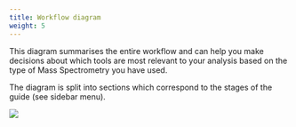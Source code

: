 ```yaml
---
title: Workflow diagram
weight: 5
---
```

This diagram summarises the entire workflow and can help you make decisions about which tools are most relevant to your analysis based on the type of Mass Spectrometry you have used.

The diagram is split into sections which correspond to the stages of the guide (see sidebar menu).

[![](https://mermaid.ink/img/pako:eNq1WQ1T2zwS_iua3Lxc3xs5ifMdOsNNQgIvJYGQQEubMIxiK0SDbbn-IA3Q_34ryY7txE1vmNKpQZKt3dXq2WdX4qVgcJMWDgsPHnGX6Lo3c2YOgn9-OFdDk7I-RXdqMGCBRe_FyCQgDxTpSENDGpA5t1hAUf9H4BEjYNy5i8V0XkYWcQIfcQ_N4R31GPmJNO3oVY2_ou50NrsKqWMsmfOAEd3IQAfIXRKfIp-6xCNiqBTZ0RES0Gs3EviKjkHIqcdXwRJmMZ9b8nPEF8igluWX7uSErpqtfhoW8f0eXSCPmmjBLOvwX716tV87wcgPPP5I4_7H1Peog7v4WEyJRqljpoWmvFbZ8Vol8loFvNYjAUEd43vIfJZxWO_ly5IZSzSc_Ff6CfWnw86gdxbJ6smxk2nvTOtPzrThJDN-Oh0c543_Mz3djMuBsyMwxTGJZ7JnWP7p8XCCVtx7XFh8Fc3syw8_TUvFceeLcBD10cLjNhqCHwZr50e8GSfqQ9U5jTtbTuYecWDpys8ntUavVk38rPoZP_dwH5_gU_wPPsOfotlpl6tmV2rLw2x1x_vVyPvV2PsGd56o5wucBBxxlzpowT2bBJu9OJ8ey28CZMKEGQyOPB5QvmLP4Dl0BJsUfSDe_Qf5BnH6T9SJui7A0GPB-k7AXW7i6wW4034eDtLqxMeux4WHY5cONooPwEzb9Si45P-zYQI2IOmu39u0AdHr5X67YKuoRSHYTCnPj-0cvt1Ol5LHETMeIeh_b-gG1a-jXxhqwESPM7N0l0APpKNzNCssg8D1D0ul0AmI90BhFZqtSIvbzPC1GPhFhwYWW6yLxHVL5ep9AhAt4JpQqCmFpXLl3vbV60CziWWy0qyA7udAaY9p7YP30V5LaTeZ7ecrH76P8mpKuWVklW8FvUsg8rKR3-v0G3oq8mU_E_nneICH-AJf4lFawG7wf0JJXJ2nhxJYD9LDCYiGOYRR2yGMWkQYtZgwAN4QDwZgHEB7l6b9q6kgxRtXZLmxYBMvdAQqpXHfQyJBPYdcZjGHQqR4HpUpDiNHeNWCGFFdaD44NmAZywBBJmxZnFCFovH0FqiaO1LOljLxBn6PxDxXRRZG4-uMupT8B4-HrlrI1ratIWXyVbxj_X651U3tmOxnduwKj6M5H7PBd_VmBNbuBYtoGY-LqEt6-8Ju_If1VtN6tzG_hcoLoMJLmZau1MBIdsY5kKvvQK4eQa4OkIuKKRCnIk8BAlZgURgTaxGmZmA4mfb4yrE4MRElUEP4xHYt-m8fFQ3_SUAEUj7oMteIOWisKoEbIFR4m5IuPlQzfUR8BFWVj5FdfBYdg1uhnfD_daIQqD-0oM5bcMuk3q-UqWk30NHQ50hzvJREL4YpJgXSMQGp6AnygLBLR8VisXSXW8NJosjgtt84qbdbCW5VP4PbCb7GN_hzevIWgCdvBlL9Pi5kATJqA2VTuFmTbpZw3vTubbAodPPxfP2uZlTTZvwAdCt62eX1rVr3Sm7pJCIm2bnOQXljB-WNCOUNcXoA0DC5w3B-IA6x1j7zo-9NFvEWus5U7l9eLkXy93noGYAVZS5GgB-LG8QSwCsBN0LMuh4DH3lrVUq_pqbFH8PvuAiEpAZYsdCKwSnigQWvk3L7g2sQOOAsuemLoAttidJQEAEs-QCNJ0FoMv53ZFiOFmUdNHwK_5GxpMaj_zrRyx_UwUmtOchIGCWWx3bCDP1DahwULIIV8WS00uJDEU3OhscdNF-jG8CFB5D4OxspEs_l9puh1Li3U3ulxXsl8OMJaGngKhg1oVqwfJPkIxnW_ecNgGIs7crfFSQPHhWlo2SJTrfX69QSllD9j1vTqO0G6_vtyUvu0LVJV_tmw4Ym07LkU25j8AY8-o78DQtlQ0lPjpT54SGPxvp0IPhYMKqk4E2mkBHagUMowEng9yBbfETvq9P-D9eCmivggLLYybKeP-5gNOqPh52Ly88dcc524PQNqTJIz69Ne9IuOCrEk9FqST2IbldFJGyeEHc5Gky0npADRQ6BQwacLUCSn1php6Zk1qelAfMDcZxfUBKEkGtEW-qnvqit7NKzKIfELxm-4-tSWk4VtMTCGkenwp0inqU-kV4he7ncC5KyLnXg13GngjtVDDDp1HGnsbuhWxWACLIDiXTxU1da9QyJquZn-epLDmc2dzizGXFmEzhzFAqPP1FkJ1cvTKRKtmAGydwm3E5vgHR-4TRRO_qUeFApCICI-tQvCU_4DDafifQP-BHiPTl_QzXD_vXg7AKj8_7pKUAinB8vqY3R8drA8nagC7EX2X8r1_h1WtoYrSwNmDInWYLEGFjmcsdnosgR-2KyxQLMdaD4QnMarETwyX2hmxrkq9Tw7egk9ALAGZwzxbqAzBfMs9FZT8qNeQYjce1BbQGWiyFUJQfom340IsFyRRK0Y9glYNClKJS3k9IWNaTJpNE4rgBENnSg-pmov8Vf8Tf8TVfzssXG7ZuZsXnvRt7VEn9qcBj-dZnaqUu33eaAr7UDvlYEvlZ8EhKYYU-CRARCtoMnupvRX15Gnri6o4qMYD9liRfObebH1y4buK1_quuuLhCU-ELduYhPVJ4csIflhhy-wr7dwPMZnk9qmh5prahudTqmNrXnAAiBBhEiAeeWD7mbmrtHnrkVxkfUaqXV6vaSXVT9zC52ddyt4G5VTtvNsl39zTvZUuePjX81sFzdfG6ynCUdkZ9eYfWJ5tVqVaRzViRGMXwsQRXIHHGaiao7AwoUEUVpodr3EKTAiT_0SnKbVLEoTQq4tk9_Clp__QWMvpDKElhJKEHCMSk4di3yT4Q76NDkXlntwWoJ-7V9DRv3tRUzg-VhnGazAiq5ArL3jXsFVPMFZK4t9gqo5QvInKL3CqjnCsgeZ_YKaOQKyFY6ewU0cwVk2W2vgFaugGxgpQRsYENMU4AG6hNrTqBMlingZjyAHORA70MWTXGBq6CfQOitsaffp8gz-TNEfqQlgHurukoU6snfAPZrqr7Ldd5elbU_e4-yV1f9Pc-4ezU3_viJZK-65run-ay-1jsko50TVi7nZ4h-k2rj14oycogi04toorx1dtIxhB48VXhq8NThacDThKcFZ6pKVo0kGbDRgAV7PpLtKK2otsoQUVuSfdSWvK3aioJVW7GpaitiVG3FccrWAi7YFNDIzMJh4UWMzQpQodp0VjiEJviLAHpmhZnzEz4lYcAna8coHC6I5VNcCF3wPu0xAsuwN6PUFMXSUP3NVv7pFhdc4nzjHL4JvJDKbuHwpfCjcNiuFeu1SqXSbpb1cq3dquDCunCotZvFdqteb9Ur9UoFllT7iQvPUoBeLDfbzWaj3a5VapVGrVH9-T_-uAfe?type=png)](https://mermaid-js.github.io/mermaid-live-editor/edit#pako:eNq1WQ1T2zwS_iua3Lxc3xs5ifMdOsNNQgIvJYGQQEubMIxiK0SDbbn-IA3Q_34ryY7txE1vmNKpQZKt3dXq2WdX4qVgcJMWDgsPHnGX6Lo3c2YOgn9-OFdDk7I-RXdqMGCBRe_FyCQgDxTpSENDGpA5t1hAUf9H4BEjYNy5i8V0XkYWcQIfcQ_N4R31GPmJNO3oVY2_ou50NrsKqWMsmfOAEd3IQAfIXRKfIp-6xCNiqBTZ0RES0Gs3EviKjkHIqcdXwRJmMZ9b8nPEF8igluWX7uSErpqtfhoW8f0eXSCPmmjBLOvwX716tV87wcgPPP5I4_7H1Peog7v4WEyJRqljpoWmvFbZ8Vol8loFvNYjAUEd43vIfJZxWO_ly5IZSzSc_Ff6CfWnw86gdxbJ6smxk2nvTOtPzrThJDN-Oh0c543_Mz3djMuBsyMwxTGJZ7JnWP7p8XCCVtx7XFh8Fc3syw8_TUvFceeLcBD10cLjNhqCHwZr50e8GSfqQ9U5jTtbTuYecWDpys8ntUavVk38rPoZP_dwH5_gU_wPPsOfotlpl6tmV2rLw2x1x_vVyPvV2PsGd56o5wucBBxxlzpowT2bBJu9OJ8ey28CZMKEGQyOPB5QvmLP4Dl0BJsUfSDe_Qf5BnH6T9SJui7A0GPB-k7AXW7i6wW4034eDtLqxMeux4WHY5cONooPwEzb9Si45P-zYQI2IOmu39u0AdHr5X67YKuoRSHYTCnPj-0cvt1Ol5LHETMeIeh_b-gG1a-jXxhqwESPM7N0l0APpKNzNCssg8D1D0ul0AmI90BhFZqtSIvbzPC1GPhFhwYWW6yLxHVL5ep9AhAt4JpQqCmFpXLl3vbV60CziWWy0qyA7udAaY9p7YP30V5LaTeZ7ecrH76P8mpKuWVklW8FvUsg8rKR3-v0G3oq8mU_E_nneICH-AJf4lFawG7wf0JJXJ2nhxJYD9LDCYiGOYRR2yGMWkQYtZgwAN4QDwZgHEB7l6b9q6kgxRtXZLmxYBMvdAQqpXHfQyJBPYdcZjGHQqR4HpUpDiNHeNWCGFFdaD44NmAZywBBJmxZnFCFovH0FqiaO1LOljLxBn6PxDxXRRZG4-uMupT8B4-HrlrI1ratIWXyVbxj_X651U3tmOxnduwKj6M5H7PBd_VmBNbuBYtoGY-LqEt6-8Ju_If1VtN6tzG_hcoLoMJLmZau1MBIdsY5kKvvQK4eQa4OkIuKKRCnIk8BAlZgURgTaxGmZmA4mfb4yrE4MRElUEP4xHYt-m8fFQ3_SUAEUj7oMteIOWisKoEbIFR4m5IuPlQzfUR8BFWVj5FdfBYdg1uhnfD_daIQqD-0oM5bcMuk3q-UqWk30NHQ50hzvJREL4YpJgXSMQGp6AnygLBLR8VisXSXW8NJosjgtt84qbdbCW5VP4PbCb7GN_hzevIWgCdvBlL9Pi5kATJqA2VTuFmTbpZw3vTubbAodPPxfP2uZlTTZvwAdCt62eX1rVr3Sm7pJCIm2bnOQXljB-WNCOUNcXoA0DC5w3B-IA6x1j7zo-9NFvEWus5U7l9eLkXy93noGYAVZS5GgB-LG8QSwCsBN0LMuh4DH3lrVUq_pqbFH8PvuAiEpAZYsdCKwSnigQWvk3L7g2sQOOAsuemLoAttidJQEAEs-QCNJ0FoMv53ZFiOFmUdNHwK_5GxpMaj_zrRyx_UwUmtOchIGCWWx3bCDP1DahwULIIV8WS00uJDEU3OhscdNF-jG8CFB5D4OxspEs_l9puh1Li3U3ulxXsl8OMJaGngKhg1oVqwfJPkIxnW_ecNgGIs7crfFSQPHhWlo2SJTrfX69QSllD9j1vTqO0G6_vtyUvu0LVJV_tmw4Ym07LkU25j8AY8-o78DQtlQ0lPjpT54SGPxvp0IPhYMKqk4E2mkBHagUMowEng9yBbfETvq9P-D9eCmivggLLYybKeP-5gNOqPh52Ly88dcc524PQNqTJIz69Ne9IuOCrEk9FqST2IbldFJGyeEHc5Gky0npADRQ6BQwacLUCSn1php6Zk1qelAfMDcZxfUBKEkGtEW-qnvqit7NKzKIfELxm-4-tSWk4VtMTCGkenwp0inqU-kV4he7ncC5KyLnXg13GngjtVDDDp1HGnsbuhWxWACLIDiXTxU1da9QyJquZn-epLDmc2dzizGXFmEzhzFAqPP1FkJ1cvTKRKtmAGydwm3E5vgHR-4TRRO_qUeFApCICI-tQvCU_4DDafifQP-BHiPTl_QzXD_vXg7AKj8_7pKUAinB8vqY3R8drA8nagC7EX2X8r1_h1WtoYrSwNmDInWYLEGFjmcsdnosgR-2KyxQLMdaD4QnMarETwyX2hmxrkq9Tw7egk9ALAGZwzxbqAzBfMs9FZT8qNeQYjce1BbQGWiyFUJQfom340IsFyRRK0Y9glYNClKJS3k9IWNaTJpNE4rgBENnSg-pmov8Vf8Tf8TVfzssXG7ZuZsXnvRt7VEn9qcBj-dZnaqUu33eaAr7UDvlYEvlZ8EhKYYU-CRARCtoMnupvRX15Gnri6o4qMYD9liRfObebH1y4buK1_quuuLhCU-ELduYhPVJ4csIflhhy-wr7dwPMZnk9qmh5prahudTqmNrXnAAiBBhEiAeeWD7mbmrtHnrkVxkfUaqXV6vaSXVT9zC52ddyt4G5VTtvNsl39zTvZUuePjX81sFzdfG6ynCUdkZ9eYfWJ5tVqVaRzViRGMXwsQRXIHHGaiao7AwoUEUVpodr3EKTAiT_0SnKbVLEoTQq4tk9_Clp__QWMvpDKElhJKEHCMSk4di3yT4Q76NDkXlntwWoJ-7V9DRv3tRUzg-VhnGazAiq5ArL3jXsFVPMFZK4t9gqo5QvInKL3CqjnCsgeZ_YKaOQKyFY6ewU0cwVk2W2vgFaugGxgpQRsYENMU4AG6hNrTqBMlingZjyAHORA70MWTXGBq6CfQOitsaffp8gz-TNEfqQlgHurukoU6snfAPZrqr7Ldd5elbU_e4-yV1f9Pc-4ezU3_viJZK-65run-ay-1jsko50TVi7nZ4h-k2rj14oycogi04toorx1dtIxhB48VXhq8NThacDThKcFZ6pKVo0kGbDRgAV7PpLtKK2otsoQUVuSfdSWvK3aioJVW7GpaitiVG3FccrWAi7YFNDIzMJh4UWMzQpQodp0VjiEJviLAHpmhZnzEz4lYcAna8coHC6I5VNcCF3wPu0xAsuwN6PUFMXSUP3NVv7pFhdc4nzjHL4JvJDKbuHwpfCjcNiuFeu1SqXSbpb1cq3dquDCunCotZvFdqteb9Ur9UoFllT7iQvPUoBeLDfbzWaj3a5VapVGrVH9-T_-uAfe)
